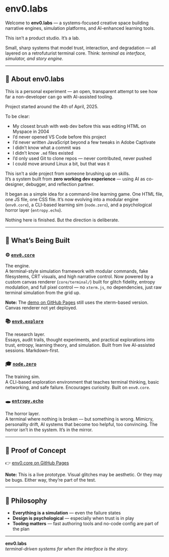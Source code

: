 # env0.labs

Welcome to **env0.labs** — a systems-focused creative space building narrative engines, simulation platforms, and AI-enhanced learning tools.

This isn’t a product studio. It’s a lab.

Small, sharp systems that model trust, interaction, and degradation — all layered on a retrofuturist terminal core. Think: _terminal as interface, simulator, and story engine._

---

## 🧠 About env0.labs

This is a personal experiment — an open, transparent attempt to see how far a non-developer can go with AI-assisted tooling. 

Project started around the 4th of April, 2025.

To be clear:
- My closest brush with web dev before this was editing HTML on Myspace in 2004  
- I’d never opened VS Code before this project  
- I’d never written JavaScript beyond a few tweaks in Adobe Captivate  
- I didn’t know what a commit was  
- I didn’t know `.md` files existed  
- I’d only used Git to clone repos — never contributed, never pushed  
- I could move around Linux a bit, but that was it

This isn’t a side project from someone brushing up on skills.  
It’s a system built from **zero working dev experience** — using AI as co-designer, debugger, and reflection partner.

It began as a simple idea for a command-line learning game. One HTML file, one JS file, one CSS file. It’s now evolving into a modular engine (`env0.core`), a CLI-based learning sim (`node.zero`), and a psychological horror layer (`entropy.echo`).

Nothing here is finished. But the direction is deliberate.

---

## 🧭 What’s Being Built

### ⚙️ [`env0.core`](https://github.com/env0-labs/env0.core)  
The engine.  
A terminal-style simulation framework with modular commands, fake filesystems, CRT visuals, and high narrative control. Now powered by a custom canvas renderer (`core/terminal/`) built for glitch fidelity, entropy modulation, and full pixel control — no `xterm.js`, no dependencies, just raw terminal simulation from the grid up. 

**Note:** The [demo on GitHub Pages](https://env0-labs.github.io/env0.core/) still uses the xterm-based version. Canvas renderer not yet deployed.

### 📚 [`env0.explore`](https://github.com/env0-labs/env0.explore)  
The research layer.  
Essays, audit trails, thought experiments, and practical explorations into trust, entropy, learning theory, and simulation. Built from live AI-assisted sessions. Markdown-first.

### 🎓 [`node.zero`](https://github.com/env0-labs/node.zero)  
The training sim.  
A CLI-based exploration environment that teaches terminal thinking, basic networking, and safe failure. Encourages curiosity. Built on `env0.core`.

### 🕳️ [`entropy.echo`](https://github.com/env0-labs/entropy.echo)  
The horror layer.  
A terminal where nothing is broken — but something is wrong. Mimicry, personality drift, AI systems that become too helpful, too convincing. The horror isn’t in the system. It’s in the mirror.

---

## 🚧 Proof of Concept

👉 [env0.core on GitHub Pages](https://env0-labs.github.io/env0.core/)

**Note:** This is a live prototype. Visual glitches may be aesthetic. Or they may be bugs. Either way, they’re part of the test.

---

## 🧪 Philosophy

- **Everything is a simulation** — even the failure states  
- **Design is psychological** — especially when trust is in play  
- **Tooling matters** — fast authoring tools and no-code config are part of the plan

---

**env0.labs**  
_terminal-driven systems for when the interface *is* the story._
